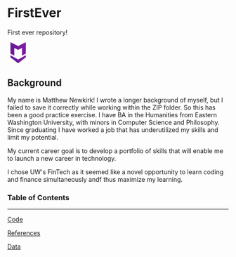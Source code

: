 # FirstEver
First ever repository!

![alt text](https://github.com/adam-p/markdown-here/raw/master/src/common/images/icon48.png "Here's an Image!")

## Background
My name is Matthew Newkirk! I wrote a longer background of myself, but I failed to save it correctly while working within the ZIP folder. So this has been a good practice exercise. I have BA in the Humanities from Eastern Washington University, with minors in Computer Science and Philosophy. Since graduating I have worked a job that has underutilized my skills and limit my potential.

My current career goal is to develop a portfolio of skills that will enable me to launch a new career in technology.

I chose UW's FinTech as it seemed like a novel opportunity to learn coding and finance simultaneously andf thus maximize my learning.

### Table of Contents
---
[Code](../code)

[References](../references)

[Data](../data)